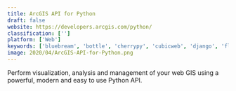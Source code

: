 ```yaml
---
title: ArcGIS API for Python
draft: false 
website: https://developers.arcgis.com/python/
classification: ['']
platform: ['Web']
keywords: ['bluebream', 'bottle', 'cherrypy', 'cubicweb', 'django', 'flask', 'pyramid', 'tornado', 'turbogears', 'web2py']
image: 2020/04/ArcGIS-API-for-Python.png
---
```

Perform visualization, analysis and management of your web GIS using a powerful, modern and easy to use Python API.